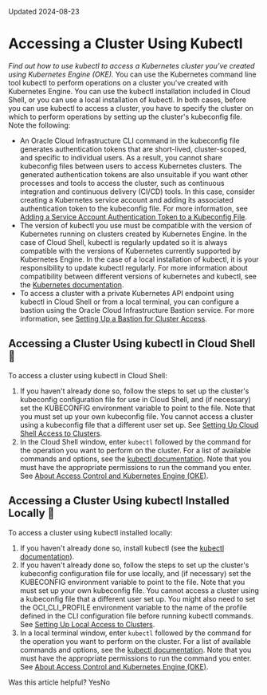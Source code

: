 Updated 2024-08-23
# Accessing a Cluster Using Kubectl
_Find out how to use kubectl to access a Kubernetes cluster you've created using Kubernetes Engine (OKE)._
You can use the Kubernetes command line tool kubectl to perform operations on a cluster you've created with Kubernetes Engine. You can use the kubectl installation included in Cloud Shell, or you can use a local installation of kubectl. In both cases, before you can use kubectl to access a cluster, you have to specify the cluster on which to perform operations by setting up the cluster's kubeconfig file. 
Note the following:
  * An Oracle Cloud Infrastructure CLI command in the kubeconfig file generates authentication tokens that are short-lived, cluster-scoped, and specific to individual users. As a result, you cannot share kubeconfig files between users to access Kubernetes clusters. The generated authentication tokens are also unsuitable if you want other processes and tools to access the cluster, such as continuous integration and continuous delivery (CI/CD) tools. In this case, consider creating a Kubernetes service account and adding its associated authentication token to the kubeconfig file. For more information, see [Adding a Service Account Authentication Token to a Kubeconfig File](https://docs.oracle.com/en-us/iaas/Content/ContEng/Tasks/contengaddingserviceaccttoken.htm#Adding_a_Service_Account_Authentication_Token_to_a_Kubeconfig_File "Find out how to add a service account authentication token to the kubeconfig file of a Kubernetes cluster you've created using Kubernetes Engine \(OKE\).").
  * The version of kubectl you use must be compatible with the version of Kubernetes running on clusters created by Kubernetes Engine. In the case of Cloud Shell, kubectl is regularly updated so it is always compatible with the versions of Kubernetes currently supported by Kubernetes Engine. In the case of a local installation of kubectl, it is your responsibility to update kubectl regularly. For more information about compatibility between different versions of kubernetes and kubectl, see the [Kubernetes documentation](https://kubernetes.io/docs/setup/release/version-skew-policy/).
  * To access a cluster with a private Kubernetes API endpoint using kubectl in Cloud Shell or from a local terminal, you can configure a bastion using the Oracle Cloud Infrastructure Bastion service. For more information, see [Setting Up a Bastion for Cluster Access](https://docs.oracle.com/en-us/iaas/Content/ContEng/Tasks/contengsettingupbastion.htm#contengsettingupbastion "Find out how to set up a bastion to access clusters you've created using Kubernetes Engine \(OKE\).").


## Accessing a Cluster Using kubectl in Cloud Shell 🔗 
To access a cluster using kubectl in Cloud Shell:
  1. If you haven't already done so, follow the steps to set up the cluster's kubeconfig configuration file for use in Cloud Shell, and (if necessary) set the KUBECONFIG environment variable to point to the file. Note that you must set up your own kubeconfig file. You cannot access a cluster using a kubeconfig file that a different user set up. See [Setting Up Cloud Shell Access to Clusters](https://docs.oracle.com/en-us/iaas/Content/ContEng/Tasks/contengdownloadkubeconfigfile.htm#cloudshelldownload).
  2. In the Cloud Shell window, enter `kubectl` followed by the command for the operation you want to perform on the cluster. For a list of available commands and options, see the [kubectl documentation](https://kubernetes.io/docs/reference/kubectl/overview/).
Note that you must have the appropriate permissions to run the command you enter. See [About Access Control and Kubernetes Engine (OKE)](https://docs.oracle.com/en-us/iaas/Content/ContEng/Concepts/contengaboutaccesscontrol.htm#About_Access_Control_and_Container_Engine_for_Kubernetes "Find out about the permissions required to access clusters you've created using Kubernetes Engine \(OKE\).").


## Accessing a Cluster Using kubectl Installed Locally 🔗 
To access a cluster using kubectl installed locally:
  1. If you haven't already done so, install kubectl (see the [kubectl documentation](https://kubernetes.io/docs/tasks/tools/install-kubectl/)).
  2. If you haven't already done so, follow the steps to set up the cluster's kubeconfig configuration file for use locally, and (if necessary) set the KUBECONFIG environment variable to point to the file. Note that you must set up your own kubeconfig file. You cannot access a cluster using a kubeconfig file that a different user set up. You might also need to set the OCI_CLI_PROFILE environment variable to the name of the profile defined in the CLI configuration file before running kubectl commands. See [Setting Up Local Access to Clusters](https://docs.oracle.com/en-us/iaas/Content/ContEng/Tasks/contengdownloadkubeconfigfile.htm#localdownload).
  3. In a local terminal window, enter `kubectl` followed by the command for the operation you want to perform on the cluster. For a list of available commands and options, see the [kubectl documentation](https://kubernetes.io/docs/reference/kubectl/overview/).
Note that you must have the appropriate permissions to run the command you enter. See [About Access Control and Kubernetes Engine (OKE)](https://docs.oracle.com/en-us/iaas/Content/ContEng/Concepts/contengaboutaccesscontrol.htm#About_Access_Control_and_Container_Engine_for_Kubernetes "Find out about the permissions required to access clusters you've created using Kubernetes Engine \(OKE\).").


Was this article helpful?
YesNo

